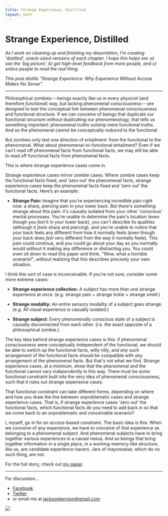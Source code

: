 ```yaml
---
title: Strange Experience, Distilled
layout: post
---
```


# Strange Experience, Distilled

_As I work on cleaning up and finishing my dissertation, I'm creating 'distilled', snack-sized versions of each chapter. I hope this helps me: a) see the 'big picture', b) get high-level feedback from more people, and c) entice people to read the real thing._

_This post distills "Strange Experience: Why Experience Without Access Makes No Sense"._

---

Philosophical zombies---beings exactly like us in every *physical* (and therefore *functional*) way, but lacking phenomenal consciousness---are designed to test the conceptual link between phenomenal consciousness and functional structure. If we can conceive of beings that duplicate our functional structure *without* duplicating our phenomenology, that tells us something important: phenomenal truths outstrip mere functional truths. And so the phenomenal cannot be conceptually *reduced* to the functional.

But zombies only test one direction of entailment: from the functional to the phenomenal. What about phenomenal-to-functional entailment? Even if we can’t read off phenomenal facts from functional facts, we may still be able to read off functional facts from phenomenal facts.

This is where strange experience cases come in.

Strange experience cases mirror zombie cases. Where zombie cases keep the functional facts fixed, and ‘zero out’ the phenomenal facts, strange experience cases keep the phenomenal facts fixed and ‘zero out’ the functional facts. Here’s an example:

- **Strange Pain:** Imagine that you're experiencing incredible pain right now: a sharp, piercing pain in your lower back. But there's something strange about this pain: it's causally isolated from your other 'conscious' mental processes. You're unable to determine the pain's location (even though you *feel* it in your lower back), you can't describe its qualities (although it *feels* sharp and piercing), and you're unable to notice that your back feels any different from how it normally feels (even though your back does *feel* very different from the way it normally feels). This pain could continue, and you could go about your day as you normally would without it making any difference or distracting you. You could even sit down to read this paper and think, "Wow, what a horrible scenario!", without realizing that this describes precisely your own situation.

I think this sort of case is inconceivable. If you’re not sure, consider some more extreme cases:

- **Strange experience collection:** A subject has more than one strange experience at once. (e.g. strange pain + strange tickle + strange smell.)

- **Strange modality:** An entire sensory modality of a subject goes strange. (e.g. All visual experience is casually isolated.)

- **Strange subject:** Every phenomenally conscious state of a subject is causally disconnected from each other. (i.e. the exact opposite of a philosophical zombie.)

The key idea behind strange experience cases is this: if phenomenal consciousness were conceptually independent of the functional, we should be able to switch up the functional facts, willy nilly, and *any* such arrangement of the functional facts should be compatible with *any* arrangement of the phenomenal facts. But that's not what we find. Strange experience cases, at a minimum, show that the phenomenal and the functional cannot vary _independently_ in this way. There must be *some* functional constraint built into the very idea of phenomenal consciousness, such that it rules out strange experience cases.

That functional constraint can take different forms, depending on where and how you draw the line between unproblematic cases and strange experience cases. That is, if strange experience cases 'zero out' the functional facts, which functional facts do you need to add back in so that we come back to an unproblematic and conceivable scenario?

I, myself, go in for an *access*-based constraint. The basic idea is this: When we conceive of any experience, we have to conceive of that experience as belonging to a phenomenal subject. And phenomenal subjects have to bring together various experiences in a causal nexus. And so beings that bring together information in a single place, in a working-memory-like structure, like us, are candidate experience-havers. Jars of mayonnaise, which do no such thing, are not.

For the full story, check out [my paper](http://jacksonkernion.com/files/Kernion%20-%20Strange%20Experience.pdf).

---

For discussion...
- [Facebook](https://www.facebook.com/jackson.kernion/posts/10156661178175132)
- [Twitter](https://twitter.com/JacksonKernion/status/1067572536240742400)
- or email me at jacksonkernion@gmail.com


<img src="http://jacksonkernion.com/assets/images/strange-experience.jpg" class="img-fluid">

